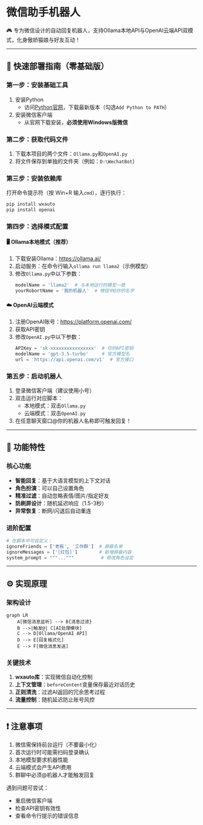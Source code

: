 
# 微信助手机器人

🎮 专为微信设计的自动回复机器人，支持Ollama本地API与OpenAI云端API双模式，化身傲娇猫娘与好友互动！

---

## 🌟 快速部署指南（零基础版）

### 第一步：安装基础工具
1. 安装Python  
   - 访问[Python官网](https://www.python.org/)，下载最新版本（勾选`Add Python to PATH`）  
2. 安装微信客户端  
   - 从官网下载安装，**必须使用Windows版微信**  

### 第二步：获取代码文件
1. 下载本项目的两个文件：`Ollama.py`和`OpenAI.py`  
2. 将文件保存到单独的文件夹（例如：`D:\WechatBot`）

### 第三步：安装依赖库
打开命令提示符（按 Win+R 输入`cmd`），逐行执行：
```bash
pip install wxauto
pip install openai
```

### 第四步：选择模式配置
#### 🖥️ Ollama本地模式（推荐）
1. 下载安装Ollama：https://ollama.ai/  
2. 启动服务：在命令行输入`ollama run llama2`（示例模型）  
3. 修改`Ollama.py`中以下参数：  
   ```python
   modelName = 'llama2'  # 与本地运行的模型一致
   yourRobortName = '我的机器人'  # 微信中@你的名字
   ```

#### ☁️ OpenAI云端模式
1. 注册OpenAI账号：https://platform.openai.com/  
2. 获取API密钥  
3. 修改`OpenAI.py`中以下参数：  
   ```python
   APIKey = 'sk-xxxxxxxxxxxxxxxx'  # 你的API密钥
   modelName = 'gpt-3.5-turbo'     # 官方模型名
   url = 'https://api.openai.com/v1'  # 官方接口
   ```

### 第五步：启动机器人
1. 登录微信客户端（建议使用小号）  
2. 双击运行对应脚本：  
   - 本地模式：双击`Ollama.py`  
   - 云端模式：双击`OpenAI.py`  
3. 在任意聊天窗口@你的机器人名称即可触发回复！

---

## 🤖 功能特性

### 核心功能
- **智能回复**：基于大语言模型的上下文对话  
- **角色扮演**：可以自己设置角色
- **精准过滤**：自动忽略表情/图片/指定好友  
- **防刷屏设计**：随机延迟响应（1.5-3秒）  
- **异常恢复**：断网/闪退后自动重连  

### 进阶配置
```python
# 在脚本中可自定义：
ignoreFriends = ['老板', '工作群']  # 屏蔽名单
ignoreMessages = ['[红包]']        # 新增屏蔽内容
system_prompt = """..."""          # 修改角色设定
```

---

## ⚙️ 实现原理

### 架构设计
```mermaid
graph LR
    A[微信消息监听] --> B{消息过滤}
    B -->|触发@| C[AI处理模块]
    C --> D[Ollama/OpenAI API]
    D --> E[回复格式化]
    E --> F[微信消息发送]
```

### 关键技术
1. **wxauto库**：实现微信自动化控制  
2. **上下文管理**：`beforeContent`变量保存最近对话历史  
3. **正则清洗**：过滤AI返回的冗余思考过程  
4. **流量控制**：随机延迟防止账号风控  

---

## ❗ 注意事项
1. 微信需保持前台运行（不要最小化）  
2. 首次运行时可能需扫码登录确认  
3. 本地模型要求机器性能
4. 云端模式会产生API费用
5. 群聊中必须@机器人才能触发回复  

遇到问题可尝试：  
- 重启微信客户端  
- 检查API密钥有效性  
- 查看命令行提示的错误信息  

